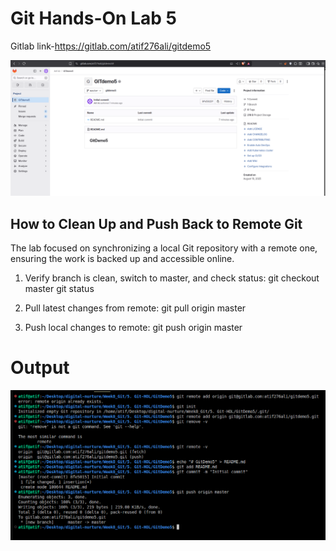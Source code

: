 # Git Hands-On Lab 5

Gitlab link-https://gitlab.com/atif276ali/gitdemo5

![alt text](output/output2.png)

## How to Clean Up and Push Back to Remote Git

The lab focused on synchronizing a local Git repository with a remote one, ensuring the work is backed up and accessible online.


1. Verify branch is clean, switch to master, and check status:
   git checkout master
   git status

2. Pull latest changes from remote:
   git pull origin master

3. Push local changes to remote:
   git push origin master


# Output
![alt text](output/output.png) 
